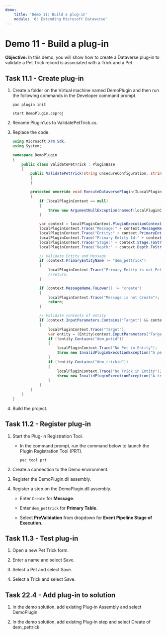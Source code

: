 ```yaml
---
demo:
    title: 'Demo 11: Build a plug-in'
    module: '6: Extending Microsoft Dataverse'
---
```


# Demo 11 - Build a plug-in

**Objective:** In this demo, you will show how to create a Dataverse plug-in to validate a Pet Trick record is associated with a Trick and a Pet.

## Task 11.1 - Create plug-in

1. Create a folder on the Virtual machine named DemoPlugin and then run the following commands in the Developer command prompt.

     ```dos
     pac plugin init
     ```

     ```dos
     start DemoPlugin.csproj
     ```

1. Rename Plugin1.cs to ValidatePetTrick.cs.

1. Replace the code.

    ```csharp
    using Microsoft.Xrm.Sdk;
    using System;
    
    namespace DemoPlugin
    {
        public class ValidatePetTrick : PluginBase
        {
            public ValidatePetTrick(string unsecureConfiguration, string secureConfiguration) : base(typeof(ValidatePetTrick))
            {
            }
    
            protected override void ExecuteDataversePlugin(ILocalPluginContext localPluginContext)
            {
                if (localPluginContext == null)
                {
                    throw new ArgumentNullException(nameof(localPluginContext));
                }
    
                var context = localPluginContext.PluginExecutionContext;
                localPluginContext.Trace("Message:" + context.MessageName);
                localPluginContext.Trace("Entity:" + context.PrimaryEntityName);
                localPluginContext.Trace("Primary Entity Id:" + context.PrimaryEntityId.ToString());
                localPluginContext.Trace("Stage:" + context.Stage.ToString());
                localPluginContext.Trace("Depth:" + context.Depth.ToString());
    
                // Validate Entity and Message
                if (context.PrimaryEntityName != "dem_pettrick")
                {
                    localPluginContext.Trace("Primary Entity is not Pet Trick");
                    //return;
                }
    
                if (context.MessageName.ToLower() != "create")
                {
                    localPluginContext.Trace("Message is not Create");
                    return;
                }
    
                // Validate contents of entity
                if (context.InputParameters.Contains("Target") && context.InputParameters["Target"] is Entity)
                {
                    localPluginContext.Trace("Target");
                    var entity = (Entity)context.InputParameters["Target"];
                    if (!entity.Contains("dem_petid"))
                    {
                        localPluginContext.Trace("No Pet in Entity");
                        throw new InvalidPluginExecutionException("A pet must be selected");
                    }
                    if (!entity.Contains("dem_trickid"))
                    {
                        localPluginContext.Trace("No Trick in Entity");
                        throw new InvalidPluginExecutionException("A trick must be selected");
                    }
                }
            }
        }
    }
    ```

1. Build the project.

## Task 11.2 - Register plug-in

1. Start the Plug-in Registration Tool.

   - In the command prompt, run the command below to launch the Plugin Registration Tool (PRT).

     ```dos
     pac tool prt
     ```

1. Create a connection to the Demo environment.

1. Register the DemoPlugin.dll assembly.

1. Register a step on the DemoPlugin.dll assembly.

   - Enter `Create` for **Message**.

   - Enter `dem_pettrick` for **Primary Table**.

   - Select **PreValidation** from dropdown for **Event Pipeline Stage of Execution**.

## Task 11.3 - Test plug-in

1. Open a new Pet Trick form.

1. Enter a name and select Save.

1. Select a Pet and select Save.

1. Select a Trick and select Save.

## Task 22.4 - Add plug-in to solution

1. In the demo solution, add existing Plug-in Assembly and select DemoPlugin.

1. In the demo solution, add existing Plug-in step and select Create of dem_pettrick.
